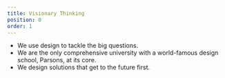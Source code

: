 ```yaml
---
title: Visionary Thinking
position: 0
order: 1
---
```


- We use design to tackle the big questions.
- We are the only comprehensive university with a world-famous design school, Parsons,
  at its core.
- We design solutions that get to the future first.
